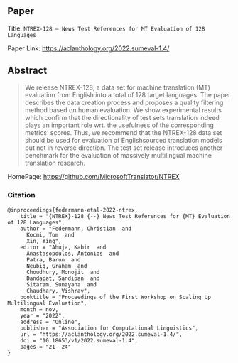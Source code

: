 # 

## Paper
Title: `NTREX-128 – News Test References for MT Evaluation of 128 Languages`

Paper Link: https://aclanthology.org/2022.sumeval-1.4/

## Abstract
>We release NTREX-128, a data set for machine translation (MT) evaluation from English into a total of 128 target languages. The paper describes the data creation process and proposes a quality filtering method based on human evaluation. We show experimental results which confirm that the directionality of test sets translation indeed plays an important role wrt. the usefulness of the corresponding metrics’ scores. Thus, we recommend that the NTREX-128 data set should be used for evaluation of Englishsourced translation models but not in reverse direction. The test set release introduces another benchmark for the evaluation of massively multilingual machine translation research.

HomePage: https://github.com/MicrosoftTranslator/NTREX

### Citation

```
@inproceedings{federmann-etal-2022-ntrex,
    title = "{NTREX}-128 {--} News Test References for {MT} Evaluation of 128 Languages",
    author = "Federmann, Christian  and
      Kocmi, Tom  and
      Xin, Ying",
    editor = "Ahuja, Kabir  and
      Anastasopoulos, Antonios  and
      Patra, Barun  and
      Neubig, Graham  and
      Choudhury, Monojit  and
      Dandapat, Sandipan  and
      Sitaram, Sunayana  and
      Chaudhary, Vishrav",
    booktitle = "Proceedings of the First Workshop on Scaling Up Multilingual Evaluation",
    month = nov,
    year = "2022",
    address = "Online",
    publisher = "Association for Computational Linguistics",
    url = "https://aclanthology.org/2022.sumeval-1.4/",
    doi = "10.18653/v1/2022.sumeval-1.4",
    pages = "21--24"
}
```

